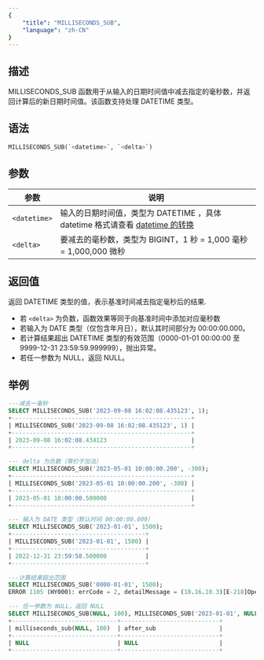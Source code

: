 ```yaml
---
{
    "title": "MILLISECONDS_SUB",
    "language": "zh-CN"
}
---
```


## 描述

MILLISECONDS_SUB 函数用于从输入的日期时间值中减去指定的毫秒数，并返回计算后的新日期时间值。该函数支持处理 DATETIME 类型。

## 语法

```sql
MILLISECONDS_SUB(`<datetime>`, `<delta>`)
```

## 参数

| 参数 | 说明 |
| ---- | ---- |
| `<datetime>` | 输入的日期时间值，类型为 DATETIME ，具体 datetime 格式请查看 [datetime 的转换](../../../../../current/sql-manual/basic-element/sql-data-types/conversion/datetime-conversion)  |
| `<delta>` | 要减去的毫秒数，类型为 BIGINT，1 秒 = 1,000 毫秒 = 1,000,000 微秒 |

## 返回值

返回 DATETIME 类型的值，表示基准时间减去指定毫秒后的结果.

- 若 `<delta>` 为负数，函数效果等同于向基准时间中添加对应毫秒数
- 若输入为 DATE 类型（仅包含年月日），默认其时间部分为 00:00:00.000。
- 若计算结果超出 DATETIME 类型的有效范围（0000-01-01 00:00:00 至 9999-12-31 23:59:59.999999），抛出异常。
- 若任一参数为 NULL，返回 NULL。

## 举例

```sql
---减去一毫秒
SELECT MILLISECONDS_SUB('2023-09-08 16:02:08.435123', 1);
+---------------------------------------------------+
| MILLISECONDS_SUB('2023-09-08 16:02:08.435123', 1) |
+---------------------------------------------------+
| 2023-09-08 16:02:08.434123                        |
+---------------------------------------------------+

--- delta 为负数（等价于加法）
SELECT MILLISECONDS_SUB('2023-05-01 10:00:00.200', -300);
+---------------------------------------------------+
| MILLISECONDS_SUB('2023-05-01 10:00:00.200', -300) |
+---------------------------------------------------+
| 2023-05-01 10:00:00.500000                        |
+---------------------------------------------------+

--- 输入为 DATE 类型（默认时间 00:00:00.000）
SELECT MILLISECONDS_SUB('2023-01-01', 1500);
+--------------------------------------+
| MILLISECONDS_SUB('2023-01-01', 1500) |
+--------------------------------------+
| 2022-12-31 23:59:58.500000           |
+--------------------------------------+

---计算结果超出范围
SELECT MILLISECONDS_SUB('0000-01-01', 1500);
ERROR 1105 (HY000): errCode = 2, detailMessage = (10.16.10.3)[E-218]Operation milliseconds_add of 0000-01-01 00:00:00, -1500 out of range

--- 任一参数为 NULL，返回 NULL
SELECT MILLISECONDS_SUB(NULL, 100), MILLISECONDS_SUB('2023-01-01', NULL) AS after_sub;
+------------------------------+----------------------------+
| milliseconds_sub(NULL, 100)  | after_sub                  |
+------------------------------+----------------------------+
| NULL                         | NULL                       |
+------------------------------+----------------------------+

```
